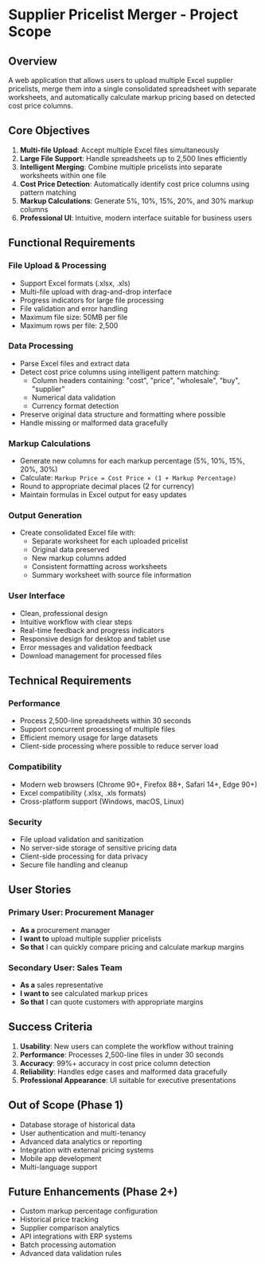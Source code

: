 # Supplier Pricelist Merger - Project Scope

## Overview
A web application that allows users to upload multiple Excel supplier pricelists, merge them into a single consolidated spreadsheet with separate worksheets, and automatically calculate markup pricing based on detected cost price columns.

## Core Objectives
1. **Multi-file Upload**: Accept multiple Excel files simultaneously
2. **Large File Support**: Handle spreadsheets up to 2,500 lines efficiently
3. **Intelligent Merging**: Combine multiple pricelists into separate worksheets within one file
4. **Cost Price Detection**: Automatically identify cost price columns using pattern matching
5. **Markup Calculations**: Generate 5%, 10%, 15%, 20%, and 30% markup columns
6. **Professional UI**: Intuitive, modern interface suitable for business users

## Functional Requirements

### File Upload & Processing
- Support Excel formats (.xlsx, .xls)
- Multi-file upload with drag-and-drop interface
- Progress indicators for large file processing
- File validation and error handling
- Maximum file size: 50MB per file
- Maximum rows per file: 2,500

### Data Processing
- Parse Excel files and extract data
- Detect cost price columns using intelligent pattern matching:
  - Column headers containing: "cost", "price", "wholesale", "buy", "supplier"
  - Numerical data validation
  - Currency format detection
- Preserve original data structure and formatting where possible
- Handle missing or malformed data gracefully

### Markup Calculations
- Generate new columns for each markup percentage (5%, 10%, 15%, 20%, 30%)
- Calculate: `Markup Price = Cost Price × (1 + Markup Percentage)`
- Round to appropriate decimal places (2 for currency)
- Maintain formulas in Excel output for easy updates

### Output Generation
- Create consolidated Excel file with:
  - Separate worksheet for each uploaded pricelist
  - Original data preserved
  - New markup columns added
  - Consistent formatting across worksheets
  - Summary worksheet with source file information

### User Interface
- Clean, professional design
- Intuitive workflow with clear steps
- Real-time feedback and progress indicators
- Responsive design for desktop and tablet use
- Error messages and validation feedback
- Download management for processed files

## Technical Requirements

### Performance
- Process 2,500-line spreadsheets within 30 seconds
- Support concurrent processing of multiple files
- Efficient memory usage for large datasets
- Client-side processing where possible to reduce server load

### Compatibility
- Modern web browsers (Chrome 90+, Firefox 88+, Safari 14+, Edge 90+)
- Excel compatibility (.xlsx, .xls formats)
- Cross-platform support (Windows, macOS, Linux)

### Security
- File upload validation and sanitization
- No server-side storage of sensitive pricing data
- Client-side processing for data privacy
- Secure file handling and cleanup

## User Stories

### Primary User: Procurement Manager
- **As a** procurement manager
- **I want to** upload multiple supplier pricelists
- **So that** I can quickly compare pricing and calculate markup margins

### Secondary User: Sales Team
- **As a** sales representative  
- **I want to** see calculated markup prices
- **So that** I can quote customers with appropriate margins

## Success Criteria
1. **Usability**: New users can complete the workflow without training
2. **Performance**: Processes 2,500-line files in under 30 seconds
3. **Accuracy**: 99%+ accuracy in cost price column detection
4. **Reliability**: Handles edge cases and malformed data gracefully
5. **Professional Appearance**: UI suitable for executive presentations

## Out of Scope (Phase 1)
- Database storage of historical data
- User authentication and multi-tenancy
- Advanced data analytics or reporting
- Integration with external pricing systems
- Mobile app development
- Multi-language support

## Future Enhancements (Phase 2+)
- Custom markup percentage configuration
- Historical price tracking
- Supplier comparison analytics
- API integrations with ERP systems
- Batch processing automation
- Advanced data validation rules 
